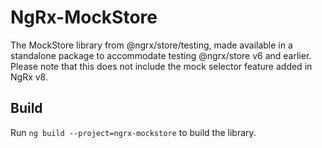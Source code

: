 # NgRx-MockStore

The MockStore library from @ngrx/store/testing, made available in a standalone package to accommodate testing @ngrx/store v6 and earlier.  Please note that this does not include the mock selector feature added in NgRx v8.

## Build

Run `ng build --project=ngrx-mockstore` to build the library.
